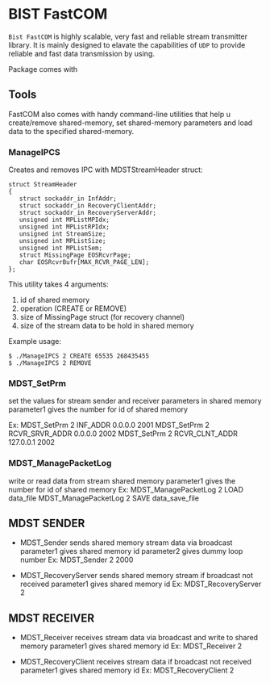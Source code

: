# BIST FastCOM

`Bist FastCOM` is highly scalable, very fast and reliable stream transmitter library. It is mainly designed to elavate the capabilities of `UDP` to provide reliable and fast data transmission by using.

Package comes with

## Tools

FastCOM also comes with handy command-line utilities that help u create/remove shared-memory, set shared-memory parameters and load data to the specified shared-memory.

### ManageIPCS

Creates and removes IPC with MDSTStreamHeader struct:

    struct StreamHeader
    {
       struct sockaddr_in InfAddr;
       struct sockaddr_in RecoveryClientAddr;
       struct sockaddr_in RecoveryServerAddr;
       unsigned int MPListMPIdx;
       unsigned int MPListRPIdx;
       unsigned int StreamSize;
       unsigned int MPListSize;
       unsigned int MPListSem;
       struct MissingPage EOSRcvrPage;
       char EOSRcvrBufr[MAX_RCVR_PAGE_LEN];
    };

This utility takes 4 arguments:

1. id of shared memory
2. operation (CREATE or REMOVE)
3. size of MissingPage struct (for recovery channel)
4. size of the stream data to be hold in shared memory

Example usage:

    $ ./ManageIPCS 2 CREATE 65535 268435455
    $ ./ManageIPCS 2 REMOVE

### MDST_SetPrm
   set the values for stream sender and receiver parameters in shared memory
   parameter1 gives the number for id of shared memory

   Ex:   MDST_SetPrm 2 INF_ADDR 0.0.0.0 2001
      MDST_SetPrm 2 RCVR_SRVR_ADDR 0.0.0.0 2002
      MDST_SetPrm 2 RCVR_CLNT_ADDR 127.0.0.1 2002

### MDST_ManagePacketLog
   write or read data from stream shared memory
   parameter1 gives the number for id of shared memory
   Ex: MDST_ManagePacketLog 2 LOAD data_file
      MDST_ManagePacketLog 2 SAVE data_save_file

MDST SENDER
-----------
* MDST_Sender
   sends shared memory stream data via broadcast
   parameter1 gives shared memory id
   parameter2 gives dummy loop number
   Ex: MDST_Sender 2 2000

* MDST_RecoveryServer
   sends shared memory stream if broadcast not received
   parameter1 gives shared memory id
   Ex: MDST_RecoveryServer 2

MDST RECEIVER
-------------
* MDST_Receiver
   receives stream data via broadcast and write to shared memory
   parameter1 gives shared memory id
   Ex: MDST_Receiver 2

* MDST_RecoveryClient
   receives stream data if broadcast not received
   parameter1 gives shared memory id
   Ex: MDST_RecoveryClient 2


